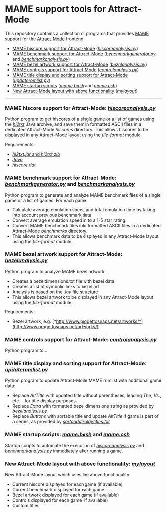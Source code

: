 # MAME support tools for Attract-Mode

This repository contains a collection of programs that provides [MAME](http://www.mamedev.org/) support for the [Attract-Mode](http://www.attractmode.org/) frontend:

- [MAME hiscore support for Attract-Mode](#hiscore) ([*hiscoreanalysis.py*](hiscoreanalysis.py))
- [MAME benchmark support for Attract-Mode](#bench) ([*benchmarkgenerator.py*](benchmarkgenerator.py) and [*benchmarkanalysis.py*](benchmarkanalysis.py))
- [MAME bezel artwork support for Attract-Mode](#bezel) ([*bezelanalysis.py*](bezelanalysis.py))
- [MAME controls support for Attract-Mode](#control) ([*controlanalysis.py*](controlanalysis.py))
- [MAME title display and sorting support for Attract-Mode](#title) ([*updateromlist.py*](updateromlist.py))
- [MAME startup scripts](#start) ([*mame.bash*](mame.bash) and [*mame.csh*](mame.csh))
- [New Attract-Mode layout with above functionality](#layout) ([*mylayout*](mylayout))

---
<a name="hiscore" />

### MAME hiscore support for Attract-Mode: [*hiscoreanalysis.py*](hiscoreanalysis.py)

Python program to get hiscores of a single game or a list of games using the [*hi2txt*](http://greatstone.free.fr/hi2txt/) Java archive, 
and save them in formatted ASCII files in a dedicated Attract-Mode *hiscores* directory. This allows hiscores to be displayed 
in any Attract-Mode layout using the *file-format* module.

Requirements:

- [*hi2txt.jar* and *hi2txt.zip*](http://greatstone.free.fr/hi2txt/)
- [*Java*](https://www.java.com)
- [*hiscore.dat*](http://highscore.mameworld.info/)
<a name="bench" />

### MAME benchmark support for Attract-Mode: [*benchmarkgenerator.py*](benchmarkgenerator.py) and [*benchmarkanalysis.py*](benchmarkanalysis.py)

Python program to generate and analyze MAME benchmark files of a single game or a list of games. For each game:
- Calculate average emulation speed and total emulation time by taking into account previous benchmark data. 
- Convert average emulation speed in to a 1-5 star rating.
- Convert MAME benchmark files into formatted ASCII files in a dedicated Attract-Mode *benchmarks* directory. 
- This allows benchmark data to be displayed in any Attract-Mode layout using the *file-format* module. 

<a name="bezel" />

### MAME bezel artwork support for Attract-Mode: [*bezelanalysis.py*](bezelanalysis.py)

Python program to analyze MAME bezel artwork:
- Creates a bezeldimensions.txt file with bezel data 
- Creates a list of symbolic links to bezel art
- Analysis is based on the [*.lay* file structure](http://wiki.mamedev.org/index.php/LAY_File_Basics_-_Part_I)
- This allows bezel artwork to be displayed in any Attract-Mode layout using the *file-format* module.

Requirements:
- Bezel artwork, e.g. [*http://www.progettosnaps.net/artworks/*](http://www.progettosnaps.net/artworks/)

<a name="control" />

### MAME controls support for Attract-Mode: [*controlanalysis.py*](controlanalysis.py)

Python program to... 

<a name="title" />

### MAME title display and sorting support for Attract-Mode: [*updateromlist.py*](updateromlist.py)

Python program to update Attract-Mode MAME romlist with additional game data:
- Replace *AltTitle* with updated title without parentheses, leading *The*, *Vs.*, etc. - for title display purposes.
- Replace *Extra* with formatted bezel dimensions string as provided by [*bezelanalysis.py*](bezelanalysis.py)
- Replace *Buttons* with sortable title and update *AltTitle* if game is part of a series, as provided by 
  [*sortanddisplaytitles.txt*](sortanddisplaytitles.txt) 

<a name="start" />

### MAME startup scripts: [*mame.bash*](mame.bash) and [*mame.csh*](mame.csh)

Startup scripts to automate the execution of [*hiscoreanalysis.py*](hiscoreanalysis.py) and [*benchmarkanalysis.py*](benchmarkanalysis.py) immediately after running a game.

<a name="layout" />

### New Attract-Mode layout with above functionality: [*mylayout*](mylayout)

New Attract-Mode layout which uses the above functionality:
- Current hiscore displayed for each game (if available)
- Current benchmark displayed for each game
- Bezel artwork displayed for each game (if available)
- Controls displayed for each game (if available)
- Custom titles
